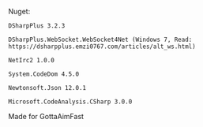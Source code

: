 Nuget:

    DSharpPlus 3.2.3
    
    DSharpPlus.WebSocket.WebSocket4Net (Windows 7, Read: https://dsharpplus.emzi0767.com/articles/alt_ws.html)
    
    NetIrc2 1.0.0
    
    System.CodeDom 4.5.0
    
    Newtonsoft.Json 12.0.1
    
    Microsoft.CodeAnalysis.CSharp 3.0.0
    
    
    
Made for GottaAimFast